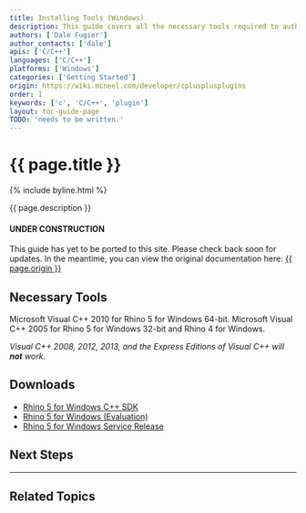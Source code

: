 ```yaml
---
title: Installing Tools (Windows)
description: This guide covers all the necessary tools required to author Rhino plugins in C/C++ on Windows.
authors: ['Dale Fugier']
author_contacts: ['dale']
apis: ['C/C++']
languages: ['C/C++']
platforms: ['Windows']
categories: ['Getting Started']
origin: https://wiki.mcneel.com/developer/cplusplusplugins
order: 1
keywords: ['c', 'C/C++', 'plugin']
layout: toc-guide-page
TODO: 'needs to be written.'
---
```


# {{ page.title }}

{% include byline.html %}

{{ page.description }}

<div class="bs-callout bs-callout-danger">
  <h4>UNDER CONSTRUCTION</h4>
  <p>This guide has yet to be ported to this site.  Please check back soon for updates.  
  In the meantime, you can view the original documentation here:
  <a href="{{ page.origin }}">{{ page.origin }}</a></p>
</div>


## Necessary Tools

Microsoft Visual C++ 2010 for Rhino 5 for Windows 64-bit.
Microsoft Visual C++ 2005 for Rhino 5 for Windows 32-bit and Rhino 4 for Windows.

*Visual C++ 2008, 2012, 2013, and the Express Editions of Visual C++ will **not** work.*

## Downloads

- [Rhino 5 for Windows C++ SDK](http://download.rhino3d.com/rhino/5.0/sdk)
- [Rhino 5 for Windows (Evaluation)](http://download.rhino3d.com/rhino/5.0/evaluation/download)
- [Rhino 5 for Windows Service Release](http://www.rhino3d.com/download/rhino/5.0/sr)

## Next Steps

---

## Related Topics
